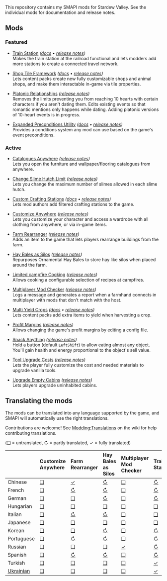 ﻿This repository contains my SMAPI mods for Stardew Valley. See the individual mods for documentation and release notes.

## Mods
### Featured
* [Train Station](https://www.nexusmods.com/stardewvalley/mods/6183) _([docs](TrainStation/docs/README.md) • [release notes](TrainStation/docs/release-notes.md))_  
  Makes the train station at the railroad functional and lets modders add more stations to create a connected travel
  network.

* [Shop Tile Framework](https://www.nexusmods.com/stardewvalley/mods/5005) _([docs](ShopTileFramework/docs/README.md) • [release notes](ShopTileFramework/docs/release-notes.md))_  
  Lets content packs create new fully customizable shops and animal shops, and make them interactable in-game via tile
  properties.

* [Platonic Relationships](https://www.nexusmods.com/stardewvalley/mods/4668) _([release notes](PlatonicRelationships/docs/release-notes.md))_  
  Removes the limits preventing you from reaching 10 hearts with certain characters if you aren't dating them. Edits
  existing events so that romantic mentions only happens while dating. Adding platonic versions of 10-heart events is
  in progress.

* [Expanded Preconditions Utility](https://www.nexusmods.com/stardewvalley/mods/6529) _([docs](ExpandedPreconditionsUtility/docs/README.md) • [release notes](ExpandedPreconditionsUtility/docs/release-notes.md))_  
  Provides a conditions system any mod can use based on the game's event preconditions.

### Active
* [Catalogues Anywhere](https://www.nexusmods.com/stardewvalley/mods/4949) _([release notes](CataloguesAnywhere/docs/release-notes.md))_  
  Lets you open the furniture and wallpaper/flooring catalogues from anywhere.

* [Change Slime Hutch Limit](https://www.nexusmods.com/stardewvalley/mods/6455) _([release notes](ChangeSlimeHutchLimit/docs/release-notes.md))_  
  Lets you change the maximum number of slimes allowed in each slime hutch.

* [Custom Crafting Stations](https://www.nexusmods.com/stardewvalley/mods/6293) _([docs](CustomCraftingStations/docs/README.md) • [release notes](CustomCraftingStations/docs/release-notes.md))_  
  Lets mod authors add filtered crafting stations to the game.

* [Customize Anywhere](https://www.nexusmods.com/stardewvalley/mods/4734) _([release notes](CustomizeAnywhere/docs/release-notes.md))_  
  Lets you customize your character and access a wardrobe with all clothing from anywhere, or via in-game items.

* [Farm Rearranger](https://www.nexusmods.com/stardewvalley/mods/5142) _([release notes](FarmRearranger/docs/release-notes.md))_  
  Adds an item to the game that lets players rearrange buildings from the farm.

* [Hay Bales as Silos](https://www.nexusmods.com/stardewvalley/mods/5151) _([release notes](HayBalesAsSilos/docs/release-notes.md))_  
  Repurposes Ornamental Hay Bales to store hay like silos when placed around the farm.

* [Limited campfire Cooking](https://www.nexusmods.com/stardewvalley/mods/4971) _([release notes](LimitedCampfireCooking/docs/release-notes.md))_  
  Allows cooking a configurable selection of recipes at campfires.

* [Multiplayer Mod Checker](https://www.nexusmods.com/stardewvalley/mods/6609) _([release notes](MultiplayerModChecker/docs/release-notes.md))_  
  Logs a message and generates a report when a farmhand connects in multiplayer with mods that don't match with the
  host.

* [Multi Yield Crops](https://www.nexusmods.com/stardewvalley/mods/6069) _([docs](MultiYieldCrops/docs/README.md) • [release notes](MultiYieldCrops/docs/release-notes.md))_  
  Lets content packs add extra items to yield when harvesting a crop.

* [Profit Margins](https://www.nexusmods.com/stardewvalley/mods/4663) _([release notes](ProfitMargins/docs/release-notes.md))_  
  Allows changing the game's profit margins by editing a config file.

* [Snack Anything](https://www.nexusmods.com/stardewvalley/mods/5196) _([release notes](SnackAnything/docs/release-notes.md))_  
  Hold a button (default `LeftShift`) to allow eating almost any object. You'll gain health and energy proportional to
  the object's sell value.

* [Tool Upgrade Costs](https://www.nexusmods.com/stardewvalley/mods/6576) _([release notes](ToolUpgradeCosts/docs/release-notes.md))_  
  Lets the player fully customize the cost and needed materials to upgrade vanilla tools.

* [Upgrade Empty Cabins](https://www.nexusmods.com/stardewvalley/mods/5253) _([release notes](UpgradeEmptyCabins/docs/release-notes.md))_  
  Lets players upgrade uninhabited cabins.

## Translating the mods
<!--

    This section is auto-generated using a script, there's no need to edit it manually.
    https://github.com/Pathoschild/StardewScripts/tree/main/create-translation-summary

-->
The mods can be translated into any language supported by the game, and SMAPI will automatically
use the right translations.

Contributions are welcome! See [Modding:Translations](https://stardewvalleywiki.com/Modding:Translations)
on the wiki for help contributing translations.

(❑ = untranslated, ↻ = partly translated, ✓ = fully translated)

&nbsp;      | Customize Anywhere          | Farm Rearranger                  | Hay Bales as Silos                | Multiplayer Mod Checker                 | Train Station                  | Upgrade Empty Cabins
:---------- | :-------------------------- | :------------------------------- | :-------------------------------- | :-------------------------------------- | :----------------------------- | :-----------------------------------
Chinese     | [❑](CustomizeAnywhere/i18n) | [✓](FarmRearranger/i18n/zh.json) | [↻](HayBalesAsSilos/i18n/zh.json) | [❑](MultiplayerModChecker/i18n)         | [↻](TrainStation/i18n/zh.json) | [❑](UpgradeEmptyCabins/i18n)
French      | [❑](CustomizeAnywhere/i18n) | [↻](FarmRearranger/i18n/fr.json) | [↻](HayBalesAsSilos/i18n/fr.json) | [❑](MultiplayerModChecker/i18n)         | [↻](TrainStation/i18n/fr.json) | [✓](UpgradeEmptyCabins/i18n/fr.json)
German      | [❑](CustomizeAnywhere/i18n) | [❑](FarmRearranger/i18n)         | [↻](HayBalesAsSilos/i18n/de.json) | [❑](MultiplayerModChecker/i18n)         | [↻](TrainStation/i18n/de.json) | [❑](UpgradeEmptyCabins/i18n)
Hungarian   | [❑](CustomizeAnywhere/i18n) | [❑](FarmRearranger/i18n)         | [❑](HayBalesAsSilos/i18n)         | [❑](MultiplayerModChecker/i18n)         | [❑](TrainStation/i18n)         | [❑](UpgradeEmptyCabins/i18n)
Italian     | [❑](CustomizeAnywhere/i18n) | [↻](FarmRearranger/i18n/it.json) | [↻](HayBalesAsSilos/i18n/it.json) | [❑](MultiplayerModChecker/i18n)         | [❑](TrainStation/i18n)         | [✓](UpgradeEmptyCabins/i18n/it.json)
Japanese    | [❑](CustomizeAnywhere/i18n) | [❑](FarmRearranger/i18n)         | [❑](HayBalesAsSilos/i18n)         | [❑](MultiplayerModChecker/i18n)         | [❑](TrainStation/i18n)         | [❑](UpgradeEmptyCabins/i18n)
Korean      | [❑](CustomizeAnywhere/i18n) | [❑](FarmRearranger/i18n)         | [↻](HayBalesAsSilos/i18n/ko.json) | [❑](MultiplayerModChecker/i18n)         | [↻](TrainStation/i18n/ko.json) | [✓](UpgradeEmptyCabins/i18n/ko.json)
Portuguese  | [❑](CustomizeAnywhere/i18n) | [↻](FarmRearranger/i18n/pt.json) | [↻](HayBalesAsSilos/i18n/pt.json) | [❑](MultiplayerModChecker/i18n)         | [↻](TrainStation/i18n/pt.json) | [✓](UpgradeEmptyCabins/i18n/pt.json)
Russian     | [❑](CustomizeAnywhere/i18n) | [❑](FarmRearranger/i18n)         | [❑](HayBalesAsSilos/i18n)         | [✓](MultiplayerModChecker/i18n/ru.json) | [↻](TrainStation/i18n/ru.json) | [❑](UpgradeEmptyCabins/i18n)
Spanish     | [❑](CustomizeAnywhere/i18n) | [↻](FarmRearranger/i18n/es.json) | [↻](HayBalesAsSilos/i18n/es.json) | [❑](MultiplayerModChecker/i18n)         | [↻](TrainStation/i18n/es.json) | [✓](UpgradeEmptyCabins/i18n/es.json)
Turkish     | [❑](CustomizeAnywhere/i18n) | [❑](FarmRearranger/i18n)         | [❑](HayBalesAsSilos/i18n)         | [❑](MultiplayerModChecker/i18n)         | [✓](TrainStation/i18n/tr.json) | [❑](UpgradeEmptyCabins/i18n)
[Ukrainian] | [❑](CustomizeAnywhere/i18n) | [❑](FarmRearranger/i18n)         | [❑](HayBalesAsSilos/i18n)         | [❑](MultiplayerModChecker/i18n)         | [✓](TrainStation/i18n/uk.json) | [❑](UpgradeEmptyCabins/i18n)

[Ukrainian]: https://www.nexusmods.com/stardewvalley/mods/8427
